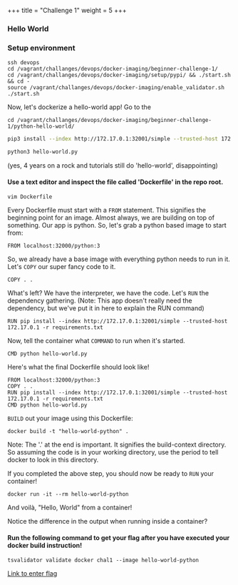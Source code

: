 +++
title = "Challenge 1"
weight = 5
+++

### Hello World

### Setup environment
```
ssh devops
cd /vagrant/challanges/devops/docker-imaging/beginner-challenge-1/
cd /vagrant/challanges/devops/docker-imaging/setup/pypi/ && ./start.sh && cd -
source /vagrant/challanges/devops/docker-imaging/enable_validator.sh
./start.sh
```

Now, let's dockerize a hello-world app! Go to the
```
cd /vagrant/challanges/devops/docker-imaging/beginner-challenge-1/python-hello-world/
```


```bash
pip3 install --index http://172.17.0.1:32001/simple --trusted-host 172.17.0.1 -r requirements.txt

python3 hello-world.py
```
(yes, 4 years on a rock and tutorials still do 'hello-world', disappointing)


#### Use a text editor and inspect the file called 'Dockerfile' in the repo root.

`vim Dockerfile`

Every Dockerfile must start with a `FROM` statement. This signifies the beginning point for an image. Almost always, we are building on top of something. Our app is python. So, let's grab a python based image to start from:

`FROM localhost:32000/python:3`

So, we already have a base image with everything python needs to run in it. Let's `COPY` our super fancy code to it.

`COPY . .`

What's left? We have the interpreter, we have the code. Let's `RUN` the dependency gathering.
(Note: This app doesn't really need the dependency, but we've put it in here to explain the RUN command)

`RUN pip install --index http://172.17.0.1:32001/simple --trusted-host 172.17.0.1 -r requirements.txt`

Now, tell the container what `COMMAND` to run when it's started.

`CMD python hello-world.py`

Here's what the final Dockerfile should look like!

```Docker
FROM localhost:32000/python:3
COPY . .
RUN pip install --index http://172.17.0.1:32001/simple --trusted-host 172.17.0.1 -r requirements.txt
CMD python hello-world.py
```

`BUILD` out your image using this Dockerfile:

`docker build -t "hello-world-python" .`

Note: The '.' at the end is important. It signifies the build-context directory. So assuming the code is in your working directory, use the period to tell docker to look in this directory.

If you completed the above step, you should now be ready to `RUN` your container!

`docker run -it --rm hello-world-python`

And voilà,  "Hello, World" from a container!

Notice the difference in the output when running inside a container?


#### Run the following command to get your flag after you have executed your docker build instruction!

`tsvalidator validate docker chal1 --image hello-world-python`

<a href="https://ctf.ts2019.adobe.com/challenges#DockerImaging1" target="_blank">Link to enter flag </a> 
